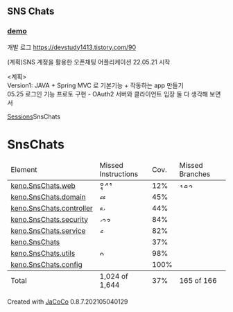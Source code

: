 ## SNS Chats
### [demo](http://3.36.249.5:3000)

개발 로그 https://devstudy1413.tistory.com/90

(계획)SNS 계정을 활용한 오픈채팅 어플리케이션
22.05.21 시작 

<계획>\
Version1: JAVA + Spring MVC 로 기본기능 + 작동하는 app 만들기
<br>
05.25 로그인 기능 프로토 구현 - OAuth2 서버와 클라이언트 입장 둘 다 생각해 보면서





<?xml version="1.0" encoding="UTF-8"?><!DOCTYPE html PUBLIC "-//W3C//DTD XHTML 1.0 Strict//EN" "http://www.w3.org/TR/xhtml1/DTD/xhtml1-strict.dtd"><html xmlns="http://www.w3.org/1999/xhtml" lang="ko"><head><meta http-equiv="Content-Type" content="text/html;charset=UTF-8"/><link rel="stylesheet" href="jacoco-resources/report.css" type="text/css"/><link rel="shortcut icon" href="jacoco-resources/report.gif" type="image/gif"/><title>SnsChats</title><script type="text/javascript" src="jacoco-resources/sort.js"></script></head><body onload="initialSort(['breadcrumb', 'coveragetable'])"><div class="breadcrumb" id="breadcrumb"><span class="info"><a href="jacoco-sessions.html" class="el_session">Sessions</a></span><span class="el_report">SnsChats</span></div><h1>SnsChats</h1><table class="coverage" cellspacing="0" id="coveragetable"><thead><tr><td class="sortable" id="a" onclick="toggleSort(this)">Element</td><td class="down sortable bar" id="b" onclick="toggleSort(this)">Missed Instructions</td><td class="sortable ctr2" id="c" onclick="toggleSort(this)">Cov.</td><td class="sortable bar" id="d" onclick="toggleSort(this)">Missed Branches</td><td class="sortable ctr2" id="e" onclick="toggleSort(this)">Cov.</td><td class="sortable ctr1" id="f" onclick="toggleSort(this)">Missed</td><td class="sortable ctr2" id="g" onclick="toggleSort(this)">Cxty</td><td class="sortable ctr1" id="h" onclick="toggleSort(this)">Missed</td><td class="sortable ctr2" id="i" onclick="toggleSort(this)">Lines</td><td class="sortable ctr1" id="j" onclick="toggleSort(this)">Missed</td><td class="sortable ctr2" id="k" onclick="toggleSort(this)">Methods</td><td class="sortable ctr1" id="l" onclick="toggleSort(this)">Missed</td><td class="sortable ctr2" id="m" onclick="toggleSort(this)">Classes</td></tr></thead><tfoot><tr><td>Total</td><td class="bar">1,024 of 1,644</td><td class="ctr2">37%</td><td class="bar">165 of 166</td><td class="ctr2">0%</td><td class="ctr1">166</td><td class="ctr2">241</td><td class="ctr1">68</td><td class="ctr2">203</td><td class="ctr1">83</td><td class="ctr2">158</td><td class="ctr1">4</td><td class="ctr2">27</td></tr></tfoot><tbody><tr><td id="a7"><a href="keno.SnsChats.web/index.html" class="el_package">keno.SnsChats.web</a></td><td class="bar" id="b0"><img src="jacoco-resources/redbar.gif" width="105" height="10" title="841" alt="841"/><img src="jacoco-resources/greenbar.gif" width="14" height="10" title="120" alt="120"/></td><td class="ctr2" id="c7">12%</td><td class="bar" id="d0"><img src="jacoco-resources/redbar.gif" width="120" height="10" title="162" alt="162"/></td><td class="ctr2" id="e1">0%</td><td class="ctr1" id="f0">134</td><td class="ctr2" id="g0">154</td><td class="ctr1" id="h0">28</td><td class="ctr2" id="i1">55</td><td class="ctr1" id="j0">53</td><td class="ctr2" id="k0">73</td><td class="ctr1" id="l0">4</td><td class="ctr2" id="m0">8</td></tr><tr><td id="a3"><a href="keno.SnsChats.domain/index.html" class="el_package">keno.SnsChats.domain</a></td><td class="bar" id="b1"><img src="jacoco-resources/redbar.gif" width="7" height="10" title="63" alt="63"/><img src="jacoco-resources/greenbar.gif" width="6" height="10" title="53" alt="53"/></td><td class="ctr2" id="c4">45%</td><td class="bar" id="d3"/><td class="ctr2" id="e3">n/a</td><td class="ctr1" id="f1">14</td><td class="ctr2" id="g2">22</td><td class="ctr1" id="h1">19</td><td class="ctr2" id="i2">36</td><td class="ctr1" id="j1">14</td><td class="ctr2" id="k2">22</td><td class="ctr1" id="l1">0</td><td class="ctr2" id="m2">4</td></tr><tr><td id="a2"><a href="keno.SnsChats.controller/index.html" class="el_package">keno.SnsChats.controller</a></td><td class="bar" id="b2"><img src="jacoco-resources/redbar.gif" width="7" height="10" title="57" alt="57"/><img src="jacoco-resources/greenbar.gif" width="5" height="10" title="45" alt="45"/></td><td class="ctr2" id="c5">44%</td><td class="bar" id="d4"/><td class="ctr2" id="e4">n/a</td><td class="ctr1" id="f2">7</td><td class="ctr2" id="g3">15</td><td class="ctr1" id="h2">9</td><td class="ctr2" id="i4">17</td><td class="ctr1" id="j2">7</td><td class="ctr2" id="k3">15</td><td class="ctr1" id="l2">0</td><td class="ctr2" id="m3">3</td></tr><tr><td id="a4"><a href="keno.SnsChats.security/index.html" class="el_package">keno.SnsChats.security</a></td><td class="bar" id="b3"><img src="jacoco-resources/redbar.gif" width="5" height="10" title="43" alt="43"/><img src="jacoco-resources/greenbar.gif" width="29" height="10" title="237" alt="237"/></td><td class="ctr2" id="c2">84%</td><td class="bar" id="d1"><img src="jacoco-resources/redbar.gif" width="1" height="10" title="2" alt="2"/></td><td class="ctr2" id="e2">0%</td><td class="ctr1" id="f3">6</td><td class="ctr2" id="g1">25</td><td class="ctr1" id="h3">9</td><td class="ctr2" id="i0">58</td><td class="ctr1" id="j3">5</td><td class="ctr2" id="k1">24</td><td class="ctr1" id="l3">0</td><td class="ctr2" id="m1">5</td></tr><tr><td id="a5"><a href="keno.SnsChats.service/index.html" class="el_package">keno.SnsChats.service</a></td><td class="bar" id="b4"><img src="jacoco-resources/redbar.gif" width="1" height="10" title="14" alt="14"/><img src="jacoco-resources/greenbar.gif" width="7" height="10" title="64" alt="64"/></td><td class="ctr2" id="c3">82%</td><td class="bar" id="d5"/><td class="ctr2" id="e5">n/a</td><td class="ctr1" id="f4">3</td><td class="ctr2" id="g4">11</td><td class="ctr1" id="h5">1</td><td class="ctr2" id="i5">12</td><td class="ctr1" id="j4">3</td><td class="ctr2" id="k4">11</td><td class="ctr1" id="l4">0</td><td class="ctr2" id="m4">3</td></tr><tr><td id="a0"><a href="keno.SnsChats/index.html" class="el_package">keno.SnsChats</a></td><td class="bar" id="b5"/><td class="ctr2" id="c6">37%</td><td class="bar" id="d6"/><td class="ctr2" id="e6">n/a</td><td class="ctr1" id="f5">1</td><td class="ctr2" id="g6">2</td><td class="ctr1" id="h4">2</td><td class="ctr2" id="i6">3</td><td class="ctr1" id="j5">1</td><td class="ctr2" id="k6">2</td><td class="ctr1" id="l5">0</td><td class="ctr2" id="m6">1</td></tr><tr><td id="a6"><a href="keno.SnsChats.utils/index.html" class="el_package">keno.SnsChats.utils</a></td><td class="bar" id="b6"><img src="jacoco-resources/greenbar.gif" width="11" height="10" title="91" alt="91"/></td><td class="ctr2" id="c1">98%</td><td class="bar" id="d2"/><td class="ctr2" id="e0">50%</td><td class="ctr1" id="f6">1</td><td class="ctr2" id="g5">10</td><td class="ctr1" id="h6">0</td><td class="ctr2" id="i3">20</td><td class="ctr1" id="j6">0</td><td class="ctr2" id="k5">9</td><td class="ctr1" id="l6">0</td><td class="ctr2" id="m5">2</td></tr><tr><td id="a1"><a href="keno.SnsChats.config/index.html" class="el_package">keno.SnsChats.config</a></td><td class="bar" id="b7"/><td class="ctr2" id="c0">100%</td><td class="bar" id="d7"/><td class="ctr2" id="e7">n/a</td><td class="ctr1" id="f7">0</td><td class="ctr2" id="g7">2</td><td class="ctr1" id="h7">0</td><td class="ctr2" id="i7">2</td><td class="ctr1" id="j7">0</td><td class="ctr2" id="k7">2</td><td class="ctr1" id="l7">0</td><td class="ctr2" id="m7">1</td></tr></tbody></table><div class="footer"><span class="right">Created with <a href="http://www.jacoco.org/jacoco">JaCoCo</a> 0.8.7.202105040129</span></div></body></html>

